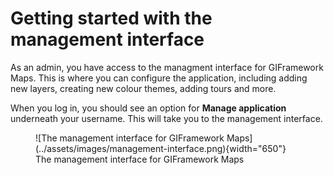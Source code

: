 # Getting started with the management interface

As an admin, you have access to the managment interface for GIFramework Maps. This is where you can configure the application, including adding new layers, creating new colour themes, adding tours and more.

When you log in, you should see an option for **Manage application** underneath your username. This will take you to the management interface.

<figure markdown>
![The management interface for GIFramework Maps](../assets/images/management-interface.png){width="650"}
  <figcaption>The management interface for GIFramework Maps</figcaption>
</figure>